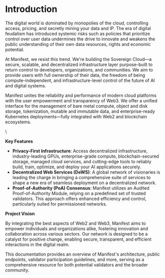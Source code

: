 # Introduction

The digital world is dominated by monopolies of the cloud, controlling access, pricing, and secretly mining your data and IP. The era of digital feudalism has introduced systemic risks such as policies that prioritize control over user data undermines the drive to innovate and weakens the public understanding of their own data resources, rights and economic potential.

At Manifest, we resist this trend. We're building the Sovereign Cloud—a secure, scalable, and decentralized infrastructure layer purpose-built to return control to developers, organizations, and communities. We aim to provide users with full ownership of their data, the freedom of being compute-independent, and infrastructure-level control of the future of AI and digital systems.

Manifest unites the reliability and performance of modern cloud platforms with the user empowerment and transparency of Web3. We offer a unified interface for the management of bare metal compute, object and disk storage, tokenization, mutable and immutable data, and enterprise-ready Kubernetes deployments—fully integrated with Web2 and blockchain ecosystems.

\


**Key Features**

* **Privacy-First Infrastructure**: Access decentralized infrastructure, industry-leading GPUs, enterprise-grade compute, blockchain-secured storage, managed cloud services, and cutting-edge tools to reliably build, train, optimize, and deploy your AI applications securely.
* **Decentralized Web Services (DeWS)**: A global network of visionaries is leading the charge in bringing a comprehensive suite of services to shape a new era of seamless deployment on a decentralized network.
* **Proof-of-Authority (PoA) Consensus**: Manifest utilizes an Audited Proof-of-Authority Module, relying on a predefined set of trusted validators. This approach offers enhanced efficiency and control, particularly suited for permissioned networks.

**Project Vision**

By integrating the best aspects of Web2 and Web3, Manifest aims to empower individuals and organizations alike, fostering innovation and collaboration across various sectors. Our network is designed to be a catalyst for positive change, enabling secure, transparent, and efficient interactions in the digital realm.

This documentation provides an overview of Manifest's architecture, public endpoints, validator participation guidelines, and more, serving as a comprehensive resource for both potential validators and the broader community.
